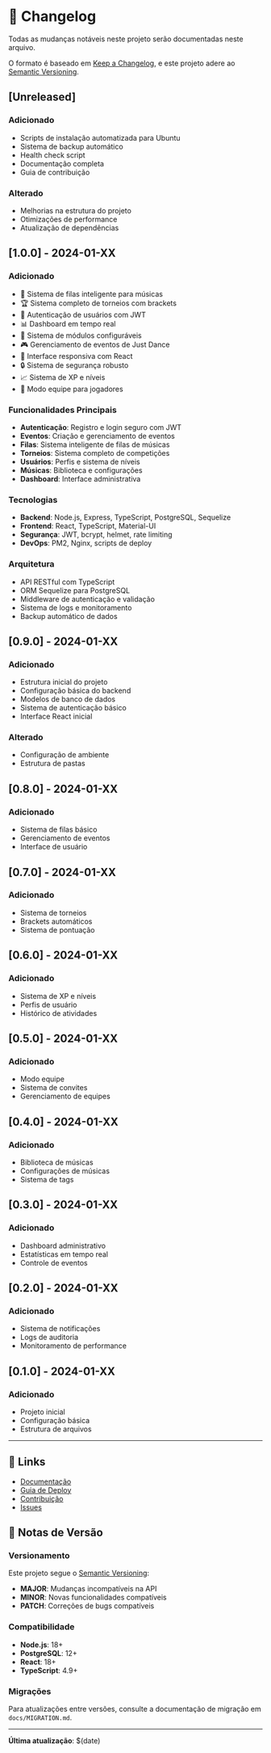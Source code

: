 # 📝 Changelog

Todas as mudanças notáveis neste projeto serão documentadas neste arquivo.

O formato é baseado em [Keep a Changelog](https://keepachangelog.com/pt-BR/1.0.0/),
e este projeto adere ao [Semantic Versioning](https://semver.org/lang/pt-BR/).

## [Unreleased]

### Adicionado
- Scripts de instalação automatizada para Ubuntu
- Sistema de backup automático
- Health check script
- Documentação completa
- Guia de contribuição

### Alterado
- Melhorias na estrutura do projeto
- Otimizações de performance
- Atualização de dependências

## [1.0.0] - 2024-01-XX

### Adicionado
- 🎵 Sistema de filas inteligente para músicas
- 🏆 Sistema completo de torneios com brackets
- 👥 Autenticação de usuários com JWT
- 📊 Dashboard em tempo real
- 🔧 Sistema de módulos configuráveis
- 🎮 Gerenciamento de eventos de Just Dance
- 📱 Interface responsiva com React
- 🔒 Sistema de segurança robusto
- 📈 Sistema de XP e níveis
- 🎯 Modo equipe para jogadores

### Funcionalidades Principais
- **Autenticação**: Registro e login seguro com JWT
- **Eventos**: Criação e gerenciamento de eventos
- **Filas**: Sistema inteligente de filas de músicas
- **Torneios**: Sistema completo de competições
- **Usuários**: Perfis e sistema de níveis
- **Músicas**: Biblioteca e configurações
- **Dashboard**: Interface administrativa

### Tecnologias
- **Backend**: Node.js, Express, TypeScript, PostgreSQL, Sequelize
- **Frontend**: React, TypeScript, Material-UI
- **Segurança**: JWT, bcrypt, helmet, rate limiting
- **DevOps**: PM2, Nginx, scripts de deploy

### Arquitetura
- API RESTful com TypeScript
- ORM Sequelize para PostgreSQL
- Middleware de autenticação e validação
- Sistema de logs e monitoramento
- Backup automático de dados

## [0.9.0] - 2024-01-XX

### Adicionado
- Estrutura inicial do projeto
- Configuração básica do backend
- Modelos de banco de dados
- Sistema de autenticação básico
- Interface React inicial

### Alterado
- Configuração de ambiente
- Estrutura de pastas

## [0.8.0] - 2024-01-XX

### Adicionado
- Sistema de filas básico
- Gerenciamento de eventos
- Interface de usuário

## [0.7.0] - 2024-01-XX

### Adicionado
- Sistema de torneios
- Brackets automáticos
- Sistema de pontuação

## [0.6.0] - 2024-01-XX

### Adicionado
- Sistema de XP e níveis
- Perfis de usuário
- Histórico de atividades

## [0.5.0] - 2024-01-XX

### Adicionado
- Modo equipe
- Sistema de convites
- Gerenciamento de equipes

## [0.4.0] - 2024-01-XX

### Adicionado
- Biblioteca de músicas
- Configurações de músicas
- Sistema de tags

## [0.3.0] - 2024-01-XX

### Adicionado
- Dashboard administrativo
- Estatísticas em tempo real
- Controle de eventos

## [0.2.0] - 2024-01-XX

### Adicionado
- Sistema de notificações
- Logs de auditoria
- Monitoramento de performance

## [0.1.0] - 2024-01-XX

### Adicionado
- Projeto inicial
- Configuração básica
- Estrutura de arquivos

---

## 🔗 Links

- [Documentação](docs/README.md)
- [Guia de Deploy](docs/DEPLOY_INSTRUCTIONS.md)
- [Contribuição](CONTRIBUTING.md)
- [Issues](https://github.com/moisoft/just-dance-event-hub/issues)

## 📝 Notas de Versão

### Versionamento
Este projeto segue o [Semantic Versioning](https://semver.org/lang/pt-BR/):
- **MAJOR**: Mudanças incompatíveis na API
- **MINOR**: Novas funcionalidades compatíveis
- **PATCH**: Correções de bugs compatíveis

### Compatibilidade
- **Node.js**: 18+
- **PostgreSQL**: 12+
- **React**: 18+
- **TypeScript**: 4.9+

### Migrações
Para atualizações entre versões, consulte a documentação de migração em `docs/MIGRATION.md`.

---

**Última atualização**: $(date) 